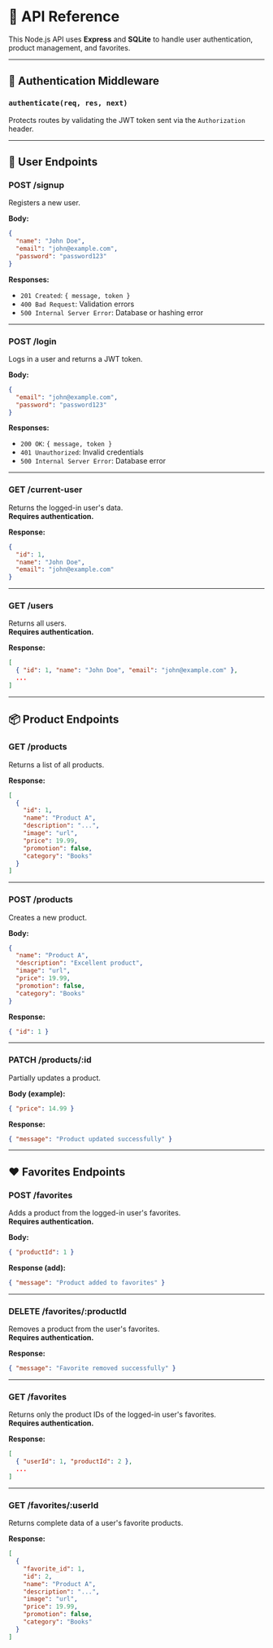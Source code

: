 
# 📘 API Reference

This Node.js API uses **Express** and **SQLite** to handle user authentication, product management, and favorites.

---

## 🔐 Authentication Middleware

### `authenticate(req, res, next)`

Protects routes by validating the JWT token sent via the `Authorization` header.

---

## 👤 User Endpoints

### **POST /signup**

Registers a new user.

**Body:**
```json
{
  "name": "John Doe",
  "email": "john@example.com",
  "password": "password123"
}
```

**Responses:**
- `201 Created`: `{ message, token }`
- `400 Bad Request`: Validation errors
- `500 Internal Server Error`: Database or hashing error

---

### **POST /login**

Logs in a user and returns a JWT token.

**Body:**
```json
{
  "email": "john@example.com",
  "password": "password123"
}
```

**Responses:**
- `200 OK`: `{ message, token }`
- `401 Unauthorized`: Invalid credentials
- `500 Internal Server Error`: Database error

---

### **GET /current-user**

Returns the logged-in user's data.  
**Requires authentication.**

**Response:**
```json
{
  "id": 1,
  "name": "John Doe",
  "email": "john@example.com"
}
```

---

### **GET /users**

Returns all users.  
**Requires authentication.**

**Response:**
```json
[
  { "id": 1, "name": "John Doe", "email": "john@example.com" },
  ...
]
```

---

## 📦 Product Endpoints

### **GET /products**

Returns a list of all products.

**Response:**
```json
[
  {
    "id": 1,
    "name": "Product A",
    "description": "...",
    "image": "url",
    "price": 19.99,
    "promotion": false,
    "category": "Books"
  }
]
```

---

### **POST /products**

Creates a new product.

**Body:**
```json
{
  "name": "Product A",
  "description": "Excellent product",
  "image": "url",
  "price": 19.99,
  "promotion": false,
  "category": "Books"
}
```

**Response:**
```json
{ "id": 1 }
```

---

### **PATCH /products/:id**

Partially updates a product.

**Body (example):**
```json
{ "price": 14.99 }
```

**Response:**
```json
{ "message": "Product updated successfully" }
```

---

## ❤️ Favorites Endpoints

### **POST /favorites**

Adds a product from the logged-in user's favorites.  
**Requires authentication.**

**Body:**
```json
{ "productId": 1 }
```

**Response (add):**
```json
{ "message": "Product added to favorites" }
```

---

### **DELETE /favorites/:productId**

Removes a product from the user's favorites.  
**Requires authentication.**

**Response:**
```json
{ "message": "Favorite removed successfully" }
```

---

### **GET /favorites**

Returns only the product IDs of the logged-in user's favorites.  
**Requires authentication.**

**Response:**
```json
[
  { "userId": 1, "productId": 2 },
  ...
]
```

---

### **GET /favorites/:userId**

Returns complete data of a user's favorite products.

**Response:**
```json
[
  {
    "favorite_id": 1,
    "id": 2,
    "name": "Product A",
    "description": "...",
    "image": "url",
    "price": 19.99,
    "promotion": false,
    "category": "Books"
  }
]
```